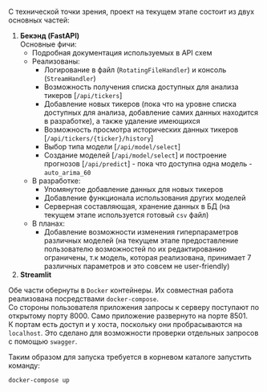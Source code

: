 С технической точки зрения, проект на текущем этапе состоит из двух основных частей:
1) **Бекэнд (FastAPI)**  
    Основные фичи:
    - Подробная документация используемых в API схем
    - Реализованы:
        - Логирование в файл (`RotatingFileHandler`) и консоль (`StreamHandler`)
        - Возможность получения списка доступных для анализа тикеров [`/api/tickers`]
        - Добавление новых тикеров (пока что на уровне списка доступных для анализа, добавление самих данных находится в разработке), а также удаление имеющихся
        - Возможность просмотра исторических данных тикеров [`/api/tickers/{ticker}/history`]
        - Выбор типа модели [`/api/model/select`]
        - Создание моделей [`/api/model/select`] и построение прогнозов [`/api/predict`] - пока что доступна одна модель - `auto_arima_60`
    - В разработке:
        - Упомянутое добавление данных для новых тикеров
        - Добавление функционала использования других моделей
        - Серверная составляющая, хранение данных в БД (на текущем этапе используется готовый `csv` файл)
    - В планах:
        - Добавление возможности изменения гиперпараметров различных моделей (на текущем этапе предоставление пользователю возможностей по их редактированию ограничены, т.к модель, которая реализована, принимает 7 различных параметров и это совсем не user-friendly)
2) **Streamlit**

Обе части обернуты в `Docker` контейнеры. Их совместная работа реализована посредствами `docker-compose`.  
Со стороны пользователя приложения запросы к серверу поступают по открытому порту $8000$. Само приложение развернуто на порте $8501$.  
К портам есть доступ и у хоста, поскольку они пробрасываются на `localhost`. Это сделано для возможности проверки отдельных запросов с помощью `swagger`.

Таким образом для запуска требуется в корневом каталоге запустить команду:

```bash
docker-compose up
```